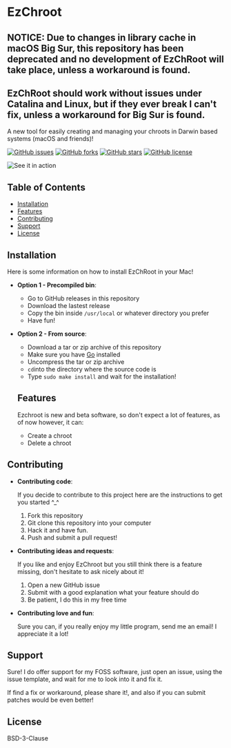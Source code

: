 # EzChroot

## NOTICE: Due to changes in library cache in macOS Big Sur, this repository has been deprecated and no development of EzChRoot will take place, unless a workaround is found.

## EzChRoot should work without issues under Catalina and Linux, but if they ever break I can't fix, unless a workaround for Big Sur is found.

A new tool for easily creating and managing your chroots in Darwin based systems (macOS and friends)!

[![GitHub issues](https://img.shields.io/github/issues/DiegoMagdaleno/EzChRoot?style=for-the-badge)](https://github.com/DiegoMagdaleno/EzChRoot/issues)
[![GitHub forks](https://img.shields.io/github/forks/DiegoMagdaleno/EzChRoot?style=for-the-badge)](https://github.com/DiegoMagdaleno/EzChRoot/network)
[![GitHub stars](https://img.shields.io/github/stars/DiegoMagdaleno/EzChRoot?style=for-the-badge)](https://github.com/DiegoMagdaleno/EzChRoot/stargazers)
[![GitHub license](https://img.shields.io/github/license/DiegoMagdaleno/EzChRoot?style=for-the-badge)](https://github.com/DiegoMagdaleno/EzChRoot/blob/master/LICENSE)

![See it in action](https://media.giphy.com/media/LRlCIiIeUy3xkGsOSJ/giphy.gif)

## Table of Contents

- [Installation](#installation)
- [Features](#features)
- [Contributing](#contributing)
- [Support](#support)
- [License](#license)

## Installation

Here is some information on how to install EzChRoot in your Mac!

- **Option 1 - Precompiled bin**:
  - Go to GitHub releases in this repository
  - Download the lastest release
  - Copy the bin inside `/usr/local` or whatever directory you prefer
  - Have fun!
  
- **Option 2 - From source**:
  - Download a tar or zip archive of this repository
  - Make sure you have [Go](https://golang.org) installed
  - Uncompress the tar or zip archive
  - `cd`into the directory where the source code is
  - Type `sudo make install` and wait for the installation!
  
  ## Features 
  
  Ezchroot is new and beta software, so don't expect a lot of features, as of now however, it can:
  
  - Create a chroot
  - Delete a chroot
  
 ## Contributing
  
  - **Contributing code**:
 
    If you decide to contribute to this project here are the instructions to get you started ^_^
  

      1. Fork this repository
      2. Git clone this repository into your computer
      3. Hack it and have fun.
      4. Push and submit a pull request!

  - **Contributing ideas and requests**:
  
    If you like and enjoy EzChroot but you still think there is a feature missing, don't hesitate to ask nicely about it!
    
      1. Open a new GitHub issue
      2. Submit with a good explanation what your feature should do
      3. Be patient, I do this in my free time
      
 - **Contributing love and fun**:
 
    Sure you can, if you really enjoy my little program, send me an email! I appreciate it a lot!

## Support 

Sure! I do offer support for my FOSS software, just open an issue, using the issue template, and wait for me to look into it and fix it.

If find a fix or workaround, please share it!, and also if you can submit patches would be even better!

## License

BSD-3-Clause
  
  
